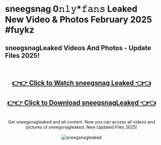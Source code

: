 # sneegsnag 0𝚗𝚕𝚢*𝚏𝚊𝚗𝚜 Leaked New Video & Photos February 2025 #fuykz

<h2>sneegsnagLeaked Videos And Photos - Update Files 2025!</h2>
<br>
<div align="center">
<h2><a href="https://mediaupload.pro?title=sneegsnag&ref=11F" rel="nofollow">👉👉 Click to Watch sneegsnag Leaked 👈👈</a></h2>
<h2><a href="https://mediaupload.pro?title=sneegsnag&ref=11F" rel="nofollow">👉👉 Click to Download sneegsnagLeaked 👈👈</a></h2>
<br>
Get sneegsnagleaked and all content. Now you can access all videos and pictures of sneegsnagleaked. New Updated Files 2025!
<br>
<br>
<a href="https://mediaupload.pro?title=sneegsnag&ref=11F" rel="nofollow" data-target="animated-image.originalLink"><img src="https://i.ibb.co/Gkj2r4b/banner.png" alt="sneegsnagleaked" style="max-width: 100%; display: inline-block;" data-target="animated-image.originalImage"></a>
</div>
<br>

